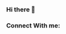 ### Hi there 👋

<!--
**CaiqueRamos/CaiqueRamos** is a ✨ _special_ ✨ repository because its `README.md` (this file) appears on your GitHub profile.
-->

### Connect With me:

<link rel="stylesheet" href="https://www.linkedin.com/in/caique-ramos-601782176/">
<img src="https://www.jsdelivr.com/package/npm/dustjs-linkedin" alt="">
